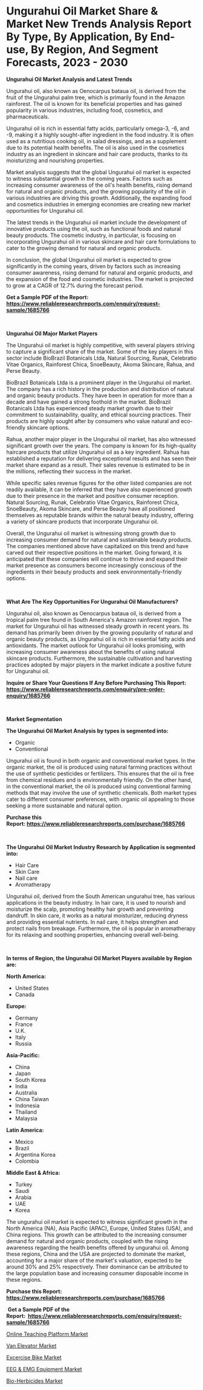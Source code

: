 <p><h1>Ungurahui Oil Market Share & Market New Trends Analysis Report By Type, By Application, By End-use, By Region, And Segment Forecasts, 2023 - 2030</h1></p><p><strong>Ungurahui Oil Market Analysis and Latest Trends</strong></p>
<p><p>Ungurahui oil, also known as Oenocarpus bataua oil, is derived from the fruit of the Ungurahui palm tree, which is primarily found in the Amazon rainforest. The oil is known for its beneficial properties and has gained popularity in various industries, including food, cosmetics, and pharmaceuticals.</p><p>Ungurahui oil is rich in essential fatty acids, particularly omega-3, -6, and -9, making it a highly sought-after ingredient in the food industry. It is often used as a nutritious cooking oil, in salad dressings, and as a supplement due to its potential health benefits. The oil is also used in the cosmetics industry as an ingredient in skincare and hair care products, thanks to its moisturizing and nourishing properties.</p><p>Market analysis suggests that the global Ungurahui oil market is expected to witness substantial growth in the coming years. Factors such as increasing consumer awareness of the oil's health benefits, rising demand for natural and organic products, and the growing popularity of the oil in various industries are driving this growth. Additionally, the expanding food and cosmetics industries in emerging economies are creating new market opportunities for Ungurahui oil.</p><p>The latest trends in the Ungurahui oil market include the development of innovative products using the oil, such as functional foods and natural beauty products. The cosmetic industry, in particular, is focusing on incorporating Ungurahui oil in various skincare and hair care formulations to cater to the growing demand for natural and organic products.</p><p>In conclusion, the global Ungurahui oil market is expected to grow significantly in the coming years, driven by factors such as increasing consumer awareness, rising demand for natural and organic products, and the expansion of the food and cosmetic industries. The market is projected to grow at a CAGR of 12.7% during the forecast period.</p></p>
<p><strong>Get a Sample PDF of the Report:&nbsp; <a href="https://www.reliableresearchreports.com/enquiry/request-sample/1685766">https://www.reliableresearchreports.com/enquiry/request-sample/1685766</a></strong></p>
<p>&nbsp;</p>
<p><strong>Ungurahui Oil Major Market Players</strong></p>
<p><p>The Ungurahui oil market is highly competitive, with several players striving to capture a significant share of the market. Some of the key players in this sector include BioBrazil Botanicals Ltda, Natural Sourcing, Runak, Celebratio Vitae Organics, Rainforest Chica, SnoeBeauty, Akoma Skincare, Rahua, and Perse Beauty.</p><p>BioBrazil Botanicals Ltda is a prominent player in the Ungurahui oil market. The company has a rich history in the production and distribution of natural and organic beauty products. They have been in operation for more than a decade and have gained a strong foothold in the market. BioBrazil Botanicals Ltda has experienced steady market growth due to their commitment to sustainability, quality, and ethical sourcing practices. Their products are highly sought after by consumers who value natural and eco-friendly skincare options.</p><p>Rahua, another major player in the Ungurahui oil market, has also witnessed significant growth over the years. The company is known for its high-quality haircare products that utilize Ungurahui oil as a key ingredient. Rahua has established a reputation for delivering exceptional results and has seen their market share expand as a result. Their sales revenue is estimated to be in the millions, reflecting their success in the market.</p><p>While specific sales revenue figures for the other listed companies are not readily available, it can be inferred that they have also experienced growth due to their presence in the market and positive consumer reception. Natural Sourcing, Runak, Celebratio Vitae Organics, Rainforest Chica, SnoeBeauty, Akoma Skincare, and Perse Beauty have all positioned themselves as reputable brands within the natural beauty industry, offering a variety of skincare products that incorporate Ungurahui oil.</p><p>Overall, the Ungurahui oil market is witnessing strong growth due to increasing consumer demand for natural and sustainable beauty products. The companies mentioned above have capitalized on this trend and have carved out their respective positions in the market. Going forward, it is anticipated that these companies will continue to thrive and expand their market presence as consumers become increasingly conscious of the ingredients in their beauty products and seek environmentally-friendly options.</p></p>
<p>&nbsp;</p>
<p><strong>What Are The Key Opportunities For Ungurahui Oil Manufacturers?</strong></p>
<p><p>Ungurahui oil, also known as Oenocarpus bataua oil, is derived from a tropical palm tree found in South America's Amazon rainforest region. The market for Ungurahui oil has witnessed steady growth in recent years. Its demand has primarily been driven by the growing popularity of natural and organic beauty products, as Ungurahui oil is rich in essential fatty acids and antioxidants. The market outlook for Ungurahui oil looks promising, with increasing consumer awareness about the benefits of using natural skincare products. Furthermore, the sustainable cultivation and harvesting practices adopted by major players in the market indicate a positive future for Ungurahui oil.</p></p>
<p><strong>Inquire or Share Your Questions If Any Before Purchasing This Report: <a href="https://www.reliableresearchreports.com/enquiry/pre-order-enquiry/1685766">https://www.reliableresearchreports.com/enquiry/pre-order-enquiry/1685766</a></strong></p>
<p>&nbsp;</p>
<p><strong>Market Segmentation</strong></p>
<p><strong>The Ungurahui Oil Market Analysis by types is segmented into:</strong></p>
<p><ul><li>Organic</li><li>Conventional</li></ul></p>
<p><p>Ungurahui oil is found in both organic and conventional market types. In the organic market, the oil is produced using natural farming practices without the use of synthetic pesticides or fertilizers. This ensures that the oil is free from chemical residues and is environmentally friendly. On the other hand, in the conventional market, the oil is produced using conventional farming methods that may involve the use of synthetic chemicals. Both market types cater to different consumer preferences, with organic oil appealing to those seeking a more sustainable and natural option.</p></p>
<p><strong>Purchase this Report:&nbsp;<a href="https://www.reliableresearchreports.com/purchase/1685766">https://www.reliableresearchreports.com/purchase/1685766</a></strong></p>
<p>&nbsp;</p>
<p><strong>The Ungurahui Oil Market Industry Research by Application is segmented into:</strong></p>
<p><ul><li>Hair Care</li><li>Skin Care</li><li>Nail care</li><li>Aromatherapy</li></ul></p>
<p><p>Ungurahui oil, derived from the South American ungurahui tree, has various applications in the beauty industry. In hair care, it is used to nourish and moisturize the scalp, promoting healthy hair growth and preventing dandruff. In skin care, it works as a natural moisturizer, reducing dryness and providing essential nutrients. In nail care, it helps strengthen and protect nails from breakage. Furthermore, the oil is popular in aromatherapy for its relaxing and soothing properties, enhancing overall well-being.</p></p>
<p>&nbsp;</p>
<p><strong>In terms of Region, the Ungurahui Oil Market Players available by Region are:</strong></p>
<p>
    <p> <strong> North America: </strong>
        <ul>
            <li>United States</li>
            <li>Canada</li>
        </ul>
        </p> 
    <p> <strong> Europe: </strong>
        <ul>
            <li>Germany</li>
            <li>France</li>
            <li>U.K.</li>
            <li>Italy</li>
            <li>Russia</li>
        </ul>
        </p> 
    <p> <strong> Asia-Pacific: </strong>
        <ul>
            <li>China</li>
            <li>Japan</li>
            <li>South Korea</li>
            <li>India</li>
            <li>Australia</li>
            <li>China Taiwan</li>
            <li>Indonesia</li>
            <li>Thailand</li>
            <li>Malaysia</li>
        </ul>
        </p> 
    <p> <strong> Latin America: </strong>
        <ul>
            <li>Mexico</li>
            <li>Brazil</li>
            <li>Argentina Korea</li>
            <li>Colombia</li>
        </ul>
        </p> 
    <p> <strong> Middle East & Africa: </strong>
        <ul>
            <li>Turkey</li>
            <li>Saudi</li>
            <li>Arabia</li>
            <li>UAE</li>
            <li>Korea</li>
        </ul>
    </p>
    </p>
<p><p>The ungurahui oil market is expected to witness significant growth in the North America (NA), Asia Pacific (APAC), Europe, United States (USA), and China regions. This growth can be attributed to the increasing consumer demand for natural and organic products, coupled with the rising awareness regarding the health benefits offered by ungurahui oil. Among these regions, China and the USA are projected to dominate the market, accounting for a major share of the market's valuation, expected to be around 30% and 25% respectively. Their dominance can be attributed to the large population base and increasing consumer disposable income in these regions.</p></p>
<p><strong>Purchase this Report: <a href="https://www.reliableresearchreports.com/purchase/1685766">https://www.reliableresearchreports.com/purchase/1685766</a></strong></p>
<p>&nbsp;<strong>Get a Sample PDF of the Report:&nbsp;&nbsp;<a href="https://www.reliableresearchreports.com/enquiry/request-sample/1685766">https://www.reliableresearchreports.com/enquiry/request-sample/1685766</a></strong></p>
<p><strong></strong></p>
<p><p><a href="https://medium.com/@lulukerluke/online-teaching-platform-market-the-key-to-successful-business-strategy-forecast-till-2030-ec14f94c84e5">Online Teaching Platform Market</a></p><p><a href="https://medium.com/@emilywest91/van-elevator-market-size-growth-forecast-2023-2030-f124b0dbcbbb">Van Elevator Market</a></p><p><a href="https://github.com/ChiragRp1/Market-Research-Report-List-1/blob/main/excercise-bike-market.md">Excercise Bike Market</a></p><p><a href="https://www.linkedin.com/pulse/eeg-amp-emg-equipment-market-size-share-trends-analysis-3znfe/">EEG & EMG Equipment Market</a></p><p><a href="https://github.com/ChiragRP21/Market-Research-Report-List-1/blob/main/bio-herbicides-market.md">Bio-Herbicides Market</a></p></p>